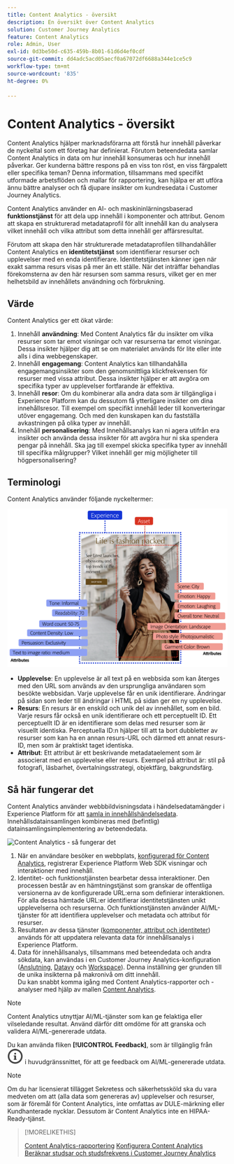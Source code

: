 ```yaml
---
title: Content Analytics - översikt
description: En översikt över Content Analytics
solution: Customer Journey Analytics
feature: Content Analytics
role: Admin, User
exl-id: 0d3be50d-c635-459b-8b01-61d6d4ef0cdf
source-git-commit: dd4adc5acd05aecf0a67072df6688a344e1ce5c9
workflow-type: tm+mt
source-wordcount: '835'
ht-degree: 0%

---
```


# Content Analytics - översikt

Content Analytics hjälper marknadsförarna att förstå hur innehåll påverkar de nyckeltal som ett företag har definierat. Förutom beteendedata samlar Content Analytics in data om hur innehåll konsumeras och hur innehåll påverkar. Ger kunderna bättre respons på en viss ton röst, en viss färgpalett eller specifika teman? Denna information, tillsammans med specifikt utformade arbetsflöden och mallar för rapportering, kan hjälpa er att utföra ännu bättre analyser och få djupare insikter om kundresedata i Customer Journey Analytics.

Content Analytics använder en AI- och maskininlärningsbaserad **funktionstjänst** för att dela upp innehåll i komponenter och attribut. Genom att skapa en strukturerad metadataprofil för allt innehåll kan du analysera vilket innehåll och vilka attribut som detta innehåll ger affärsresultat.

Förutom att skapa den här strukturerade metadataprofilen tillhandahåller Content Analytics en **identitetstjänst** som identifierar resurser och upplevelser med en enda identifierare. Identitetstjänsten känner igen när exakt samma resurs visas på mer än ett ställe. När det inträffar behandlas förekomsterna av den här resursen som samma resurs, vilket ger en mer helhetsbild av innehållets användning och förbrukning.

## Värde

Content Analytics ger ett ökat värde:

1. Innehåll **användning**: Med Content Analytics får du insikter om vilka resurser som tar emot visningar och var resurserna tar emot visningar. Dessa insikter hjälper dig att se om materialet används för lite eller inte alls i dina webbegenskaper.
1. Innehåll **engagemang**: Content Analytics kan tillhandahålla engagemangsinsikter som den genomsnittliga klickfrekvensen för resurser med vissa attribut. Dessa insikter hjälper er att avgöra om specifika typer av upplevelser fortfarande är effektiva.
1. Innehåll **resor**: Om du kombinerar alla andra data som är tillgängliga i Experience Platform kan du dessutom få ytterligare insikter om dina innehållsresor. Till exempel om specifikt innehåll leder till konverteringar utöver engagemang. Och med den kunskapen kan du fastställa avkastningen på olika typer av innehåll.
1. Innehåll **personalisering**: Med Innehållsanalys kan ni agera utifrån era insikter och använda dessa insikter för att avgöra hur ni ska spendera pengar på innehåll. Ska jag till exempel skicka specifika typer av innehåll till specifika målgrupper? Vilket innehåll ger mig möjligheter till högpersonalisering?

## Terminologi

Content Analytics använder följande nyckeltermer:

![Assets och upplevelser](/help/content-analytics/assets/content-analytics-experience-asset.png)

* **Upplevelse**: En upplevelse är all text på en webbsida som kan återges med den URL som används av den ursprungliga användaren som besökte webbsidan. Varje upplevelse får en unik identifierare. Ändringar på sidan som leder till ändringar i HTML på sidan ger en ny upplevelse.
* **Resurs**: En resurs är en enskild och unik del av innehållet, som en bild. Varje resurs får också en unik identifierare och ett perceptuellt ID. Ett perceptuellt ID är en identifierare som delas med resurser som är visuellt identiska. Perceptuella ID:n hjälper till att ta bort dubbletter av resurser som kan ha en annan resurs-URL och därmed ett annat resurs-ID, men som är praktiskt taget identiska.
* **Attribut**: Ett attribut är ett beskrivande metadataelement som är associerat med en upplevelse eller resurs. Exempel på attribut är: stil på fotografi, läsbarhet, övertalningsstrategi, objektfärg, bakgrundsfärg.

## Så här fungerar det

Content Analytics använder webbbildvisningsdata i händelsedatamängder i Experience Platform för att [samla in innehållshändelsedata](config/datacollection.md). Innehållsdatainsamlingen kombineras med (befintlig) datainsamlingsimplementering av beteendedata.

![Content Analytics - så fungerar det](assets/aca-overview.gif)

1. När en användare besöker en webbplats, [konfigurerad för Content Analytics](config/configuration.md), registrerar Experience Platform Web SDK visningar och interaktioner med innehåll.
1. Identitet- och funktionstjänsten bearbetar dessa interaktioner. Den processen består av en hämtningstjänst som granskar de offentliga versionerna av de konfigurerade URL:erna som definierar interaktionen. För alla dessa hämtade URL:er identifierar identitetstjänsten unikt upplevelserna och resurserna. Och funktionstjänsten använder AI/ML-tjänster för att identifiera upplevelser och metadata och attribut för resurser.
1. Resultaten av dessa tjänster ([komponenter, attribut och identiteter](/help/content-analytics/report/components.md)) används för att uppdatera relevanta data för innehållsanalys i Experience Platform.
1. Data för innehållsanalys, tillsammans med beteendedata och andra sökdata, kan användas i en Customer Journey Analytics-konfiguration ([Anslutning](/help/connections/overview.md), [Datavy](/help/data-views/data-views.md) och [Workspace](/help/analysis-workspace/home.md)). Denna inställning ger grunden till de unika insikterna på makronivå om ditt innehåll. <br/>Du kan snabbt komma igång med Content Analytics-rapporter och -analyser med hjälp av mallen [Content Analytics](/help/content-analytics/report/report.md#template).


>[!NOTE]
>
>Content Analytics utnyttjar AI/ML-tjänster som kan ge felaktiga eller vilseledande resultat. Använd därför ditt omdöme för att granska och validera AI/ML-genererade utdata.
>
>Du kan använda fliken **[!UICONTROL Feedback]**, som är tillgänglig från ![ InfoOutline](/help/assets/icons/InfoOutline.svg) i huvudgränssnittet, för att ge feedback om AI/ML-genererade utdata.
>

>[!NOTE]
>
>Om du har licensierat tillägget Sekretess och säkerhetssköld ska du vara medveten om att (alla data som genereras av) upplevelser och resurser, som är föremål för Content Analytics, inte omfattas av DULE-märkning eller Kundhanterade nycklar. Dessutom är Content Analytics inte en HIPAA-Ready-tjänst.
>


>[!MORELIKETHIS]
>
>[Content Analytics-rapportering](report/report.md)
>[Konfigurera Content Analytics](config/configuration.md)
>[Beräknar studsar och studsfrekvens i Customer Journey Analytics](https://experienceleaguecommunities.adobe.com/t5/adobe-analytics-blogs/calculating-bounces-amp-bounce-rate-in-adobe-customer-journey/ba-p/706446#M454)
>

